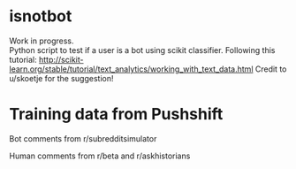 # isnotbot

Work in progress.  
Python script to test if a user is a bot using scikit classifier.
Following this tutorial: http://scikit-learn.org/stable/tutorial/text_analytics/working_with_text_data.html
Credit to u/skoetje for the suggestion!


# Training data from Pushshift

Bot comments from r/subredditsimulator

Human comments from r/beta and r/askhistorians

